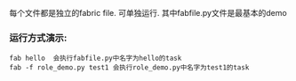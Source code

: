 每个文件都是独立的fabric file. 可单独运行.
其中fabfile.py文件是最基本的demo

### 运行方式演示:
    fab hello  会执行fabfile.py中名字为hello的task
    fab -f role_demo.py test1 会执行role_demo.py中名字为test1的task

